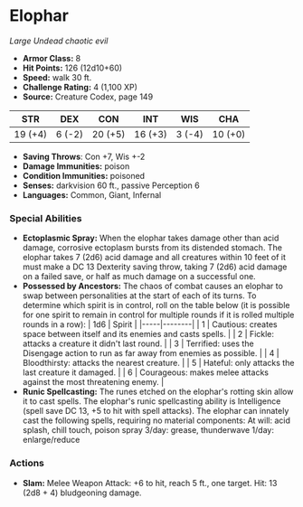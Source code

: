 # Elophar

*Large* *Undead* *chaotic evil*

- **Armor Class:** 8
- **Hit Points:** 126 (12d10+60)
- **Speed:** walk 30 ft.
- **Challenge Rating:** 4 (1,100 XP)
- **Source:** Creature Codex, page 149

| STR | DEX | CON | INT | WIS | CHA |
| --- | --- | --- | --- | --- | --- |
| 19 (+4) | 6 (-2) | 20 (+5) | 16 (+3) | 3 (-4) | 10 (+0) |

- **Saving Throws**: Con +7, Wis +-2
- **Damage Immunities:** poison
- **Condition Immunities:** poisoned
- **Senses:** darkvision 60 ft., passive Perception 6
- **Languages:** Common, Giant, Infernal

### Special Abilities

- **Ectoplasmic Spray:** When the elophar takes damage other than acid damage, corrosive ectoplasm bursts from its distended stomach. The elophar takes 7 (2d6) acid damage and all creatures within 10 feet of it must make a DC 13 Dexterity saving throw, taking 7 (2d6) acid damage on a failed save, or half as much damage on a successful one.
- **Possessed by Ancestors:** The chaos of combat causes an elophar to swap between personalities at the start of each of its turns. To determine which spirit is in control, roll on the table below (it is possible for one spirit to remain in control for multiple rounds if it is rolled multiple rounds in a row):
| 1d6 | Spirit |
|-----|--------|
| 1 | Cautious: creates space between itself and its enemies and casts spells. |
| 2 | Fickle: attacks a creature it didn't last round. |
| 3 | Terrified: uses the Disengage action to run as far away from enemies as possible. |
| 4 | Bloodthirsty: attacks the nearest creature. |
| 5 | Hateful: only attacks the last creature it damaged. |
| 6 | Courageous: makes melee attacks against the most threatening enemy. |
- **Runic Spellcasting:** The runes etched on the elophar's rotting skin allow it to cast spells. The elophar's runic spellcasting ability is Intelligence (spell save DC 13, +5 to hit with spell attacks). The elophar can innately cast the following spells, requiring no material components:
At will: acid splash, chill touch, poison spray
3/day: grease, thunderwave
1/day: enlarge/reduce

### Actions

- **Slam:** Melee Weapon Attack: +6 to hit, reach 5 ft., one target. Hit: 13 (2d8 + 4) bludgeoning damage.



